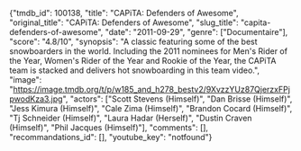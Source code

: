 {"tmdb_id": 100138, "title": "CAPiTA: Defenders of Awesome", "original_title": "CAPiTA: Defenders of Awesome", "slug_title": "capita-defenders-of-awesome", "date": "2011-09-29", "genre": ["Documentaire"], "score": "4.8/10", "synopsis": "A classic featuring some of the best snowboarders in the world. Including the 2011 nominees for Men's Rider of the Year, Women's Rider of the Year and Rookie of the Year, the CAPiTA team is stacked and delivers hot snowboarding in this team video.", "image": "https://image.tmdb.org/t/p/w185_and_h278_bestv2/9XvzzYUz87QjerzxFPjpwodKza3.jpg", "actors": ["Scott Stevens (Himself)", "Dan Brisse (Himself)", "Jess Kimura (Himself)", "Cale Zima (Himself)", "Brandon Cocard (Himself)", "Tj Schneider (Himself)", "Laura Hadar (Herself)", "Dustin Craven (Himself)", "Phil Jacques (Himself)"], "comments": [], "recommandations_id": [], "youtube_key": "notfound"}